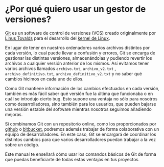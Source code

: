 # ¿Por qué quiero usar un gestor de versiones?

[Git](https://en.wikipedia.org/wiki/Git) es un software de control de versiones (VCS) creado originalmente por [Linus Tovalds](https://en.wikipedia.org/wiki/Linus_Torvalds) para el desarrollo del [kernel de Linux](https://en.wikipedia.org/wiki/Linux_kernel).

En lugar de tener en nuestros ordenadores varios archivos distintos por cada versión, lo cual puede llevar a confusión y errores, Git se encarga de gestionar las distintas versiones, almacenándolas y pudiendo revertir los archivos a cualquier versión anterior de los mismos. Así evitamos tener varios archivos llamados `archivo.txt`, `archivo_v2.txt` , `archivo_definitivo.txt`, `archivo_definitivo_v2.txt` y no saber qué cambios hicimos en cada uno de ellos.

Como Git mantiene información de los cambios efectuados en cada versión, también es más fácil saber qué versión fue la última que funcionaba o en cuál se introdujo cierto bug. Esto supone una ventaja no sólo para nosotros como desarrolladores, sino también para los usuarios, que pueden bajarse una versión estable del software mientras nosotros seguimos añadiendo mejoras.

Si combinamos Git con un repositorio online, como los proporcionados por [github](https://github.com/) o [bitbucket](https://bitbucket.org/), podremos además trabajar de forma colaborativa con un equipo de desarrolladores. En este caso, Git se encargará de coordinar los distintos cambios para que varios desarrolladores puedan trabajar a la vez sobre un código.

Este manual te enseñará cómo usar los comandos básicos de Git de forma que puedas beneficiarte de todas estas ventajas en tus proyectos.
